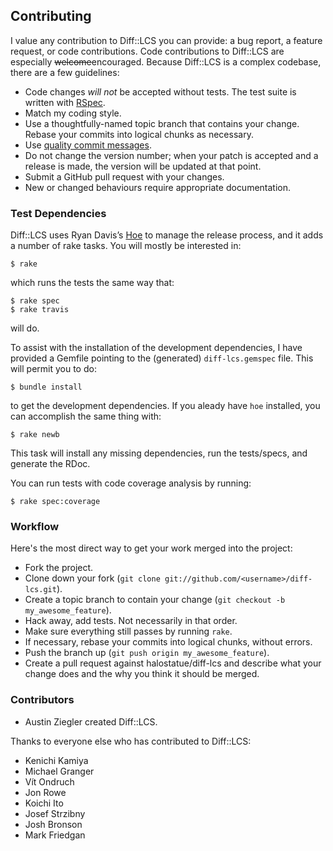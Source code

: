 ## Contributing

I value any contribution to Diff::LCS you can provide: a bug report, a feature
request, or code contributions. Code contributions to Diff::LCS are especially
<del>welcome</del>encouraged. Because Diff::LCS is a complex codebase, there
are a few guidelines:

*   Code changes *will not* be accepted without tests. The test suite is
    written with [RSpec][].
*   Match my coding style.
*   Use a thoughtfully-named topic branch that contains your change. Rebase
    your commits into logical chunks as necessary.
*   Use [quality commit messages][].
*   Do not change the version number; when your patch is accepted and a release
    is made, the version will be updated at that point.
*   Submit a GitHub pull request with your changes.
*   New or changed behaviours require appropriate documentation.

### Test Dependencies

Diff::LCS uses Ryan Davis’s [Hoe][] to manage the release process, and it adds
a number of rake tasks. You will mostly be interested in:

    $ rake

which runs the tests the same way that:

    $ rake spec
    $ rake travis

will do.

To assist with the installation of the development dependencies, I have
provided a Gemfile pointing to the (generated) `diff-lcs.gemspec` file. This
will permit you to do:

    $ bundle install

to get the development dependencies. If you aleady have `hoe` installed, you
can accomplish the same thing with:

    $ rake newb

This task will install any missing dependencies, run the tests/specs, and
generate the RDoc.

You can run tests with code coverage analysis by running:

    $ rake spec:coverage

### Workflow

Here's the most direct way to get your work merged into the project:

*   Fork the project.
*   Clone down your fork (`git clone git://github.com/<username>/diff-lcs.git`).
*   Create a topic branch to contain your change (`git checkout -b
    my_awesome_feature`).
*   Hack away, add tests. Not necessarily in that order.
*   Make sure everything still passes by running `rake`.
*   If necessary, rebase your commits into logical chunks, without errors.
*   Push the branch up (`git push origin my_awesome_feature`).
*   Create a pull request against halostatue/diff-lcs and describe what your
    change does and the why you think it should be merged.

### Contributors

*   Austin Ziegler created Diff::LCS.

Thanks to everyone else who has contributed to Diff::LCS:

*   Kenichi Kamiya
*   Michael Granger
*   Vít Ondruch
*   Jon Rowe
*   Koichi Ito
*   Josef Strzibny
*   Josh Bronson
*   Mark Friedgan

[Rspec]: http://rspec.info/documentation/
[quality commit messages]: http://tbaggery.com/2008/04/19/a-note-about-git-commit-messages.html
[Hoe]: https://github.com/seattlerb/hoe
